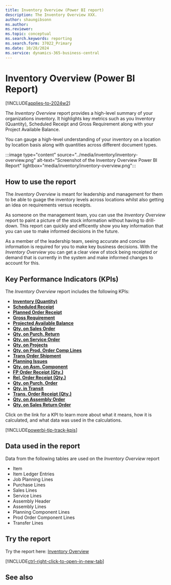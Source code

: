 ```yaml
---
title: Inventory Overview (Power BI report)
description: The Inventory Overview XXX.
author: shaungibsonn
ms.author: 
ms.reviewer: 
ms.topic: conceptual
ms.search.keywords: reporting
ms.search.form: 37022_Primary
ms.date: 10/28/2024
ms.service: dynamics-365-business-central
---
```


# Inventory Overview (Power BI Report)
[!INCLUDE[applies-to-2024w2](includes/applies-to-2024w2.md)]


The *Inventory Overview* report provides a high-level summary of your organizations inventory. It highlights key metrics such as you Inventory (Quantity), Scheduled Receipt and Gross Requirement along with your Project Available Balance.

You can gauge a high-level understanding of your inventory on a location by location basis along with quantities across different document types.

:::image type="content" source="../media/inventory/inventory-overview.png" alt-text="Screenshot of the Inventory Overview Power BI Report" lightbox="media/inventory/inventory-overview.png":::

## How to use the report

The *Inventory Overview* is meant for leadership and management for them to be able to guage the inventory levels across locations whilst also getting an idea on requirements versus receipts.

As someone on the management team, you can use the *Inventory Overview* report to paint a picture of the stock information without having to drill-down. This report can quickly and efficently show you key information that you can use to make informed decisions in the future.

As a member of the leadership team, seeing accurate and concise information is required for you to make key business decisions. With the *Inventory Overview* you can get a clear view of stock being receipted or demand that is currently in the system and make informed changes to account for this.

## Key Performance Indicators (KPIs)

The *Inventory Overview* report includes the following KPIs:

- [**Inventory (Quantity)**](####)
- [**Scheduled Receipt**](####)
- [**Planned Order Receipt**](####)
- [**Gross Requirement**](####)
- [**Projected Available Balance**](####)
- [**Qty. on Sales Order**](####)
- [**Qty. on Purch. Return**](####)
- [**Qty. on Service Order**](####)
- [**Qty. on Projects**](####)
- [**Qty. on Prod. Order Comp Lines**](####)
- [**Trans Order Shipment**](####)
- [**Planning Issues**](####)
- [**Qty. on Asm. Component**](####)
- [**FP Order Receipt (Qty.)**](####)
- [**Rel. Order Receipt (Qty.)**](####)
- [**Qty. on Purch. Order**](####)
- [**Qty. in Transit**](####)
- [**Trans. Order Receipt (Qty.)**](####)
- [**Qty. on Assembly Order**](####)
- [**Qty. on Sales Return Order**](####)


Click on the link for a KPI to learn more about what it means, how it is calculated, and what data was used in the calculations. 

[!INCLUDE[powerbi-tip-track-kpis](includes/powerbi-tip-track-kpis.md)]

## Data used in the report

Data from the following tables are used on the *Inventory Overview* report
- Item
- Item Ledger Entries
- Job Planning Lines
- Purchase Lines
- Sales Lines
- Service Lines
- Assembly Header
- Assembly Lines
- Planning Component Lines
- Prod Order Component Lines
- Transfer Lines


## Try the report

Try the report here: [Inventory Overview](https://businesscentral.dynamics.com?page=37022)

[!INCLUDE[ctrl-right-click-to-open-in-new-tab](includes/ctrl-right-click-to-open-in-new-tab.md)]

## See also